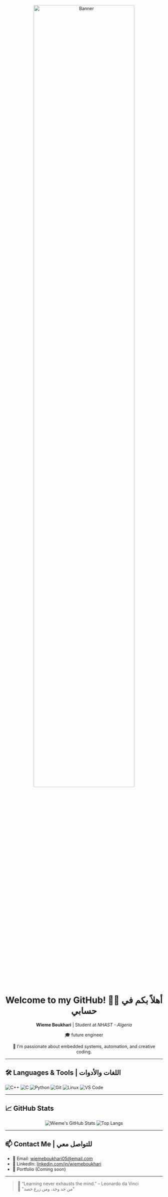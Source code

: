 <div align="center">

  <img src="https://raw.githubusercontent.com/wiemeboukhari/wiemeboukhari/main/assets/banner.png" width="80%" alt="Banner"/>
  
  <h1>Welcome to my GitHub! 👩‍💻 أهلاً بكم في حسابي</h1>
  <p><strong>Wieme Boukhari</strong> | Student at <em>NHAST - Algeria</em></p>
  <p>🎓 future engineer 
  <p>🚀 I’m passionate about embedded systems, automation, and creative coding.</p>

</div>

---

## 🛠️ Languages & Tools | اللغات والأدوات

![C++](https://img.shields.io/badge/C++-00599C?style=flat&logo=c%2B%2B&logoColor=white)
![C](https://img.shields.io/badge/C-004482?style=flat&logo=c&logoColor=white)
![Python](https://img.shields.io/badge/Python-3776AB?style=flat&logo=python&logoColor=white)
![Git](https://img.shields.io/badge/Git-F05032?style=flat&logo=git&logoColor=white)
![Linux](https://img.shields.io/badge/Linux-FCC624?style=flat&logo=linux&logoColor=black)
![VS Code](https://img.shields.io/badge/VS%20Code-007ACC?style=flat&logo=visual-studio-code&logoColor=white)

---

## 📈 GitHub Stats

<div align="center">

![Wieme's GitHub Stats](https://github-readme-stats.vercel.app/api?username=wiemeboukhari&show_icons=true&theme=tokyonight)
![Top Langs](https://github-readme-stats.vercel.app/api/top-langs/?username=wiemeboukhari&layout=compact&theme=tokyonight)

</div>

---

## 📫 Contact Me | للتواصل معي

- 💌 Email: wiemeboukhari05@email.com  
- 💼 LinkedIn: [linkedin.com/in/wiemeboukhari](https://linkedin.com/in/wiemeboukhari)  
- 📁 Portfolio (Coming soon)

---

> 🌟 “Learning never exhausts the mind.” – Leonardo da Vinci  
> 🌟 "من جد وجد، ومن زرع حصد"

